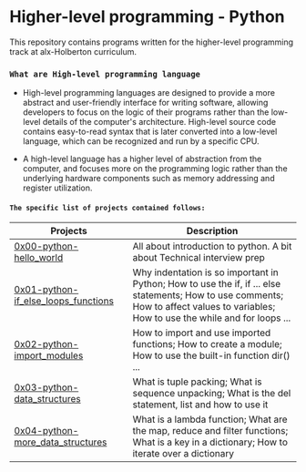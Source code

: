 # Higher-level programming - Python

This repository contains programs written for the higher-level programming track at alx-Holberton curriculum.

### `What are High-level programming language`
- High-level programming languages are designed to provide a more abstract and user-friendly interface for writing software, allowing developers to focus on the logic of their programs rather than the low-level details of the computer's architecture. High-level source code contains easy-to-read syntax that is later converted into a low-level language, which can be recognized and run by a specific CPU.

- A high-level language has a higher level of abstraction from the computer, and focuses more on the programming logic rather than the underlying hardware components such as memory addressing and register utilization.

#### `The specific list of projects contained follows:`

| Projects | Description |
| -------- | ----------- | 
| [0x00-python-hello_world](0x00-python-hello_world) | All about introduction to python. A bit about Technical interview prep  |
| [0x01-python-if_else_loops_functions](./0x00-python-hello_world) | Why indentation is so important in Python; How to use the if, if ... else statements; How to use comments; How to affect values to variables; How to use the while and for loops ...              |
| [0x02-python-import_modules](./0x02-python-import_modules) | How to import and use imported functions; How to create a module; How to use the built-in function dir() ...                                                                                            |
| [0x03-python-data_structures](./0x03-python-data_structures) | What is tuple packing; What is sequence unpacking; What is the del statement, list  and how to use it                                                                                                 |
| [0x04-python-more_data_structures](./0x04-python-more_data_structures) | What is a lambda function; What are the map, reduce and filter functions; What is a key in a dictionary; How to iterate over a dictionary                                                   |
